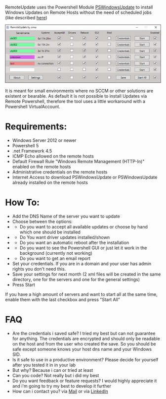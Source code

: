 RemoteUpdate uses the Powershell Module <a href="https://www.powershellgallery.com/packages/PSWindowsUpdate" target="_blank">PSWindowsUpdate</a> to install Windows Updates on Remote Hosts without the need of scheduled jobs (like described <a href="http://woshub.com/pswindowsupdate-module/" target="_blank">here</a>)

<p align="center">
  <img alt="RemoteUpdate in action" src="https://raw.githubusercontent.com/aimaat/RemoteUpdate/master/RemoteUpdate.png">
</p>

It is meant for small environments where no SCCM or other solutions are existent or bearable.
As default it is not possible to install Updates via Remote Powershell, therefore the tool uses a little workaround with a Powershell VirtualAccount.

# Requirements:
* Windows Server 2012 or newer
* Powershell 5
* .net Framework 4.5
* ICMP Echo allowed on the remote hosts
* Default Firewall Rule "Windows Remote Management (HTTP-In)" enabled on the remote hosts
* Administrative credentials on the remote hosts
* Internet Access to download PSWindowsUpdate or PSWindowsUpdate already installed on the remote hosts

# How To:
* Add the DNS Name of the server you want to update
* Choose between the options:
* * Do you want to accept all available updates or choose by hand which one should be installed
* * Do You want driver updates installed/shown
* * Do you want an automatic reboot after the installation
* * Do you want to see the Powershell GUI or just let it work in the background (currently not working)
* * Do you want to get an email report
* Set your credentials. If you are in a domain and your user has admin rights you don't need this.
* Save your settings for next month (2 xml files will be created in the same directory, one for the servers and one for the general settings)
* Press Start

If you have a high amount of servers and want to start all at the same time, enable them with the last checkbox and press "Start All"

# FAQ
* Are the credentials i saved safe? I tried my best but can not guarantee for anything. The credentials are encrypted and should only be readable on the host and from the user who created the save. So you should be safe except someone knows your host dns name and your Windows SID.
* Is it safe to use in a productive environment? Please decide for yourself after you tested it in in your lab
* But why? Because i can or tried at least
* Can you code? Not really but i did my best
* Do you want feedback or feature requests? I would highly appreciate it and i'm going to try my best to develop it further
* How can i contact you? via <a href="mailto:info@aima.at?subject=RemoteUpdate">Mail</a> or via <a href="https://www.linkedin.com/in/markus-aigner-388022104/" target="_blank">LinkedIn</a>

